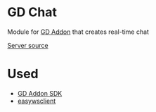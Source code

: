 # GD Chat
Module for [GD Addon](https://github.com/Keenlos/GDAddonSDK) that creates real-time chat

[Server source](https://github.com/bit0r1n/GDChat-server)

# Used
- [GD Addon SDK](https://github.com/Keenlos/GDAddonSDK)
- [easywsclient](https://github.com/dhbaird/easywsclient)

